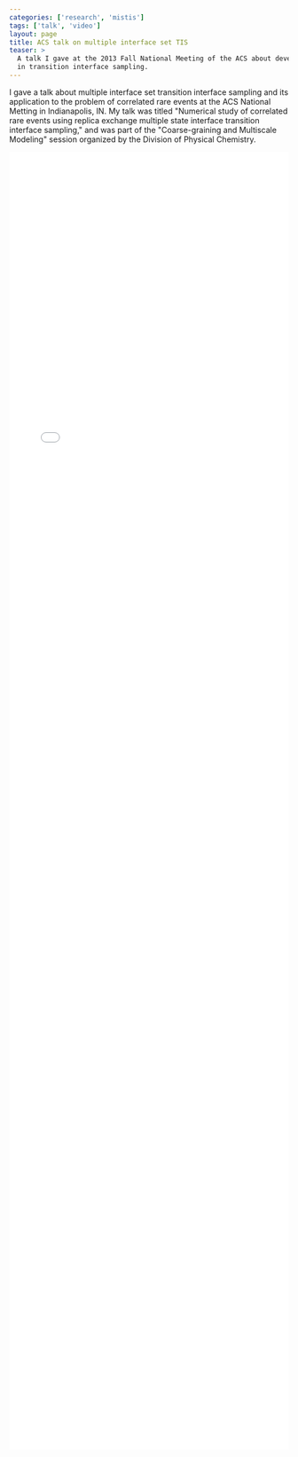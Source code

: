 ```yaml
---
categories: ['research', 'mistis']
tags: ['talk', 'video']
layout: page
title: ACS talk on multiple interface set TIS
teaser: >
  A talk I gave at the 2013 Fall National Meeting of the ACS about developments
  in transition interface sampling.
---
```


I gave a talk about multiple interface set transition interface sampling and
its application to the problem of correlated rare events at the ACS National
Metting in Indianapolis, IN. My talk was titled "Numerical study of
correlated rare events using replica exchange multiple state interface
transition interface sampling," and was part of the "Coarse-graining and
Multiscale Modeling" session organized by the Division of Physical
Chemistry.

<div class="videoWrapper">
<iframe width='100%' height='60%' src='//player.vimeo.com/video/81197769'
        frameborder='0' allowfullscreen></iframe>
</div>
